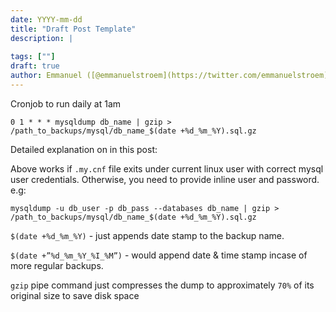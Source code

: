 ```yaml
---
date: YYYY-mm-dd
title: "Draft Post Template"
description: |
  
tags: [""]
draft: true
author: Emmanuel ([@emmanuelstroem](https://twitter.com/emmanuelstroem))
---
```


Cronjob to run daily at 1am

```
0 1 * * * mysqldump db_name | gzip > /path_to_backups/mysql/db_name_$(date +%d_%m_%Y).sql.gz
```

Detailed explanation on in this post: 

Above works if `.my.cnf` file exits under current linux user with correct mysql user credentials.
Otherwise, you need to provide inline user and password. e.g:
```
mysqldump -u db_user -p db_pass --databases db_name | gzip > /path_to_backups/mysql/db_name_$(date +%d_%m_%Y).sql.gz
```

`$(date +%d_%m_%Y)` - just appends date stamp to the backup name. 

`$(date +”%d_%m_%Y_%I_%M”)` - would append date & time stamp incase of more regular backups.

`gzip` pipe command just compresses the dump to approximately `70%` of its original size to save disk space
